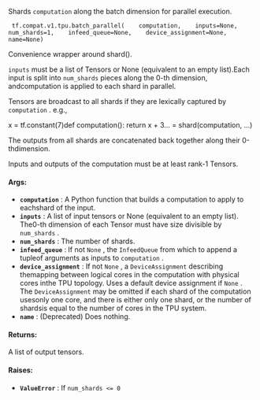 Shards  `computation`  along the batch dimension for parallel execution.

```
 tf.compat.v1.tpu.batch_parallel(    computation,    inputs=None,    num_shards=1,    infeed_queue=None,    device_assignment=None,    name=None) 
```

Convenience wrapper around shard().

 `inputs`  must be a list of Tensors or None (equivalent to an empty list).Each input is split into  `num_shards`  pieces along the 0-th dimension, andcomputation is applied to each shard in parallel.

Tensors are broadcast to all shards if they are lexically captured by `computation` . e.g.,

x = tf.constant(7)def computation():  return x + 3... = shard(computation, ...)

The outputs from all shards are concatenated back together along their 0-thdimension.

Inputs and outputs of the computation must be at least rank-1 Tensors.

#### Args:
- **`computation`** : A Python function that builds a computation to apply to eachshard of the input.
- **`inputs`** : A list of input tensors or None (equivalent to an empty list). The0-th dimension of each Tensor must have size divisible by  `num_shards` .
- **`num_shards`** : The number of shards.
- **`infeed_queue`** : If not  `None` , the  `InfeedQueue`  from which to append a tupleof arguments as inputs to  `computation` .
- **`device_assignment`** : If not  `None` , a  `DeviceAssignment`  describing themapping between logical cores in the computation with physical cores inthe TPU topology. Uses a default device assignment if  `None` . The `DeviceAssignment`  may be omitted if each shard of the computation usesonly one core, and there is either only one shard, or the number of shardsis equal to the number of cores in the TPU system.
- **`name`** : (Deprecated) Does nothing.


#### Returns:
A list of output tensors.

#### Raises:
- **`ValueError`** : If  `num_shards <= 0` 
